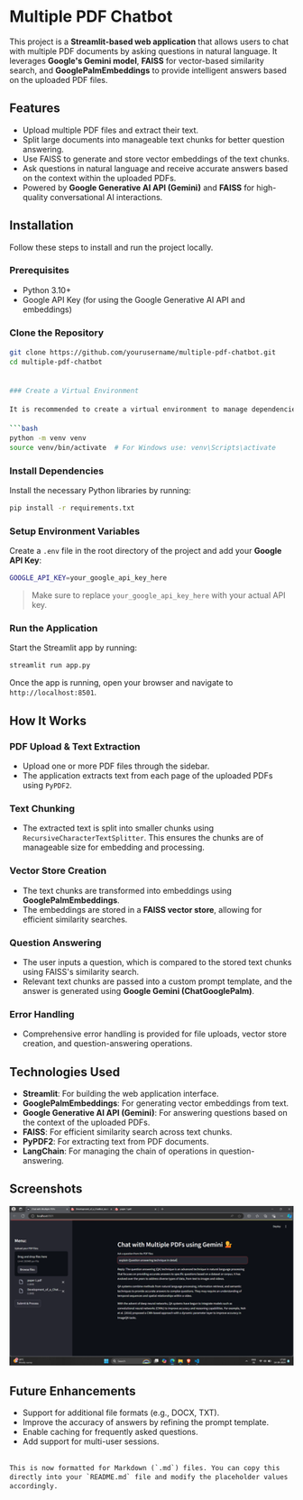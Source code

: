 
# Multiple PDF Chatbot

This project is a **Streamlit-based web application** that allows users to chat with multiple PDF documents by asking questions in natural language. It leverages **Google's Gemini model**, **FAISS** for vector-based similarity search, and **GooglePalmEmbeddings** to provide intelligent answers based on the uploaded PDF files.

## Features

- Upload multiple PDF files and extract their text.
- Split large documents into manageable text chunks for better question answering.
- Use FAISS to generate and store vector embeddings of the text chunks.
- Ask questions in natural language and receive accurate answers based on the context within the uploaded PDFs.
- Powered by **Google Generative AI API (Gemini)** and **FAISS** for high-quality conversational AI interactions.

## Installation

Follow these steps to install and run the project locally.

### Prerequisites

- Python 3.10+
- Google API Key (for using the Google Generative AI API and embeddings)

### Clone the Repository

```bash
git clone https://github.com/yourusername/multiple-pdf-chatbot.git
cd multiple-pdf-chatbot


### Create a Virtual Environment

It is recommended to create a virtual environment to manage dependencies.

```bash
python -m venv venv
source venv/bin/activate  # For Windows use: venv\Scripts\activate
```

### Install Dependencies

Install the necessary Python libraries by running:

```bash
pip install -r requirements.txt
```

### Setup Environment Variables

Create a `.env` file in the root directory of the project and add your **Google API Key**:

```bash
GOOGLE_API_KEY=your_google_api_key_here
```

> Make sure to replace `your_google_api_key_here` with your actual API key.

### Run the Application

Start the Streamlit app by running:

```bash
streamlit run app.py
```

Once the app is running, open your browser and navigate to `http://localhost:8501`.

## How It Works

### PDF Upload & Text Extraction

- Upload one or more PDF files through the sidebar.
- The application extracts text from each page of the uploaded PDFs using `PyPDF2`.
  
### Text Chunking

- The extracted text is split into smaller chunks using `RecursiveCharacterTextSplitter`. This ensures the chunks are of manageable size for embedding and processing.
  
### Vector Store Creation

- The text chunks are transformed into embeddings using **GooglePalmEmbeddings**.
- The embeddings are stored in a **FAISS vector store**, allowing for efficient similarity searches.

### Question Answering

- The user inputs a question, which is compared to the stored text chunks using FAISS's similarity search.
- Relevant text chunks are passed into a custom prompt template, and the answer is generated using **Google Gemini (ChatGooglePalm)**.
  
### Error Handling

- Comprehensive error handling is provided for file uploads, vector store creation, and question-answering operations.



## Technologies Used

- **Streamlit**: For building the web application interface.
- **GooglePalmEmbeddings**: For generating vector embeddings from text.
- **Google Generative AI API (Gemini)**: For answering questions based on the context of the uploaded PDFs.
- **FAISS**: For efficient similarity search across text chunks.
- **PyPDF2**: For extracting text from PDF documents.
- **LangChain**: For managing the chain of operations in question-answering.

## Screenshots

![Upload PDFs](./pdf.png) 

## Future Enhancements

- Support for additional file formats (e.g., DOCX, TXT).
- Improve the accuracy of answers by refining the prompt template.
- Enable caching for frequently asked questions.
- Add support for multi-user sessions.



```

This is now formatted for Markdown (`.md`) files. You can copy this directly into your `README.md` file and modify the placeholder values accordingly.
